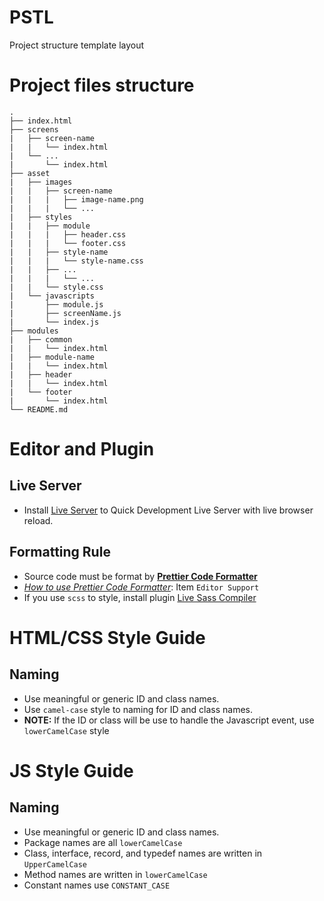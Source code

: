 # PSTL
Project structure template layout

# Project files structure
    .
    ├── index.html
    ├── screens
    |   ├── screen-name
    |   |   └── index.html
    |   └── ...
    |       └── index.html
    ├── asset
    |   ├── images
    |   |   ├── screen-name
    |   |   |   ├── image-name.png
    |   |   |   └── ...
    |   ├── styles
    |   |   ├── module
    |   |   |   ├── header.css
    |   |   |   └── footer.css
    |   |   ├── style-name
    |   |   |   └── style-name.css
    |   |   ├── ...
    |   |   |   └── ...
    |   |   └── style.css
    |   └── javascripts
    |       ├── module.js
    |       ├── screenName.js
    |       └── index.js
    ├── modules
    |   ├── common
    |   |   └── index.html
    |   ├── module-name
    |   |   └── index.html
    |   ├── header
    |   |   └── index.html
    |   └── footer
    |       └── index.html
    └── README.md

# Editor and Plugin

## Live Server
* Install [Live Server](https://marketplace.visualstudio.com/items?itemName=ritwickdey.LiveServer) to Quick Development Live Server with live browser reload.

## Formatting Rule
* Source code must be format by **[Prettier Code Formatter](https://prettier.io/)**
* [_How to use Prettier Code Formatter_](https://prettier.io/): Item `Editor Support`
* If you use `scss` to style, install plugin [Live Sass Compiler](https://marketplace.visualstudio.com/items?itemName=ritwickdey.live-sass)
# HTML/CSS Style Guide
## Naming
* Use meaningful or generic ID and class names.
* Use `camel-case` style to naming for ID and class names.
* **NOTE:** If the ID or class will be use to handle the Javascript event, use `lowerCamelCase` style

# JS Style Guide
## Naming
* Use meaningful or generic ID and class names.
* Package names are all `lowerCamelCase`
* Class, interface, record, and typedef names are written in `UpperCamelCase`
* Method names are written in `lowerCamelCase`
* Constant names use `CONSTANT_CASE`
